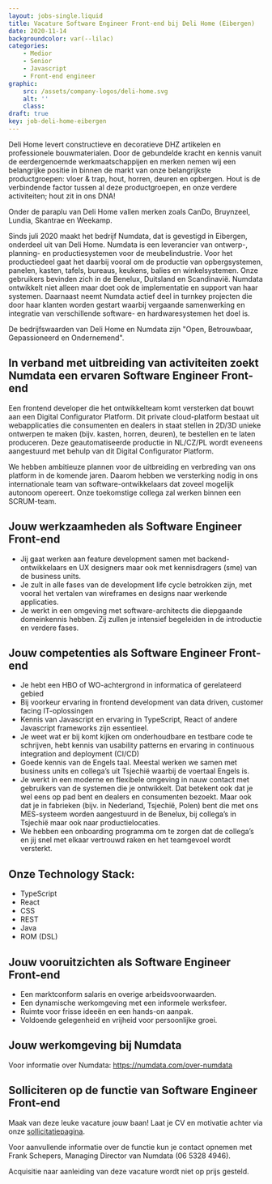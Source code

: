 ```yaml
---
layout: jobs-single.liquid
title: Vacature Software Engineer Front-end bij Deli Home (Eibergen)
date: 2020-11-14
backgroundcolor: var(--lilac)
categories:
    - Medior
    - Senior
    - Javascript
    - Front-end engineer
graphic:
    src: /assets/company-logos/deli-home.svg
    alt: ''
    class:
draft: true
key: job-deli-home-eibergen
---
```


Deli Home levert constructieve en decoratieve DHZ artikelen en professionele bouwmaterialen. Door de gebundelde kracht en kennis vanuit de eerdergenoemde werkmaatschappijen en merken nemen wij een belangrijke positie in binnen de markt van onze belangrijkste productgroepen: vloer & trap, hout, horren, deuren en opbergen. Hout is de verbindende factor tussen al deze productgroepen, en onze verdere activiteiten; hout zit in ons DNA!

Onder de paraplu van Deli Home vallen merken zoals CanDo, Bruynzeel, Lundia, Skantrae en Weekamp.

Sinds juli 2020 maakt het bedrijf Numdata, dat is gevestigd in Eibergen, onderdeel uit van Deli Home. Numdata is een leverancier van ontwerp-, planning- en productiesystemen voor de meubelindustrie. Voor het productiedeel gaat het daarbij vooral om de productie van opbergsystemen, panelen, kasten, tafels, bureaus, keukens, balies en winkelsystemen. Onze gebruikers bevinden zich in de Benelux, Duitsland en Scandinavië. Numdata ontwikkelt niet alleen maar doet ook de implementatie en support van haar systemen. Daarnaast neemt Numdata actief deel in turnkey projecten die door haar klanten worden gestart waarbij vergaande samenwerking en integratie van verschillende software- en hardwaresystemen het doel is.

De bedrijfswaarden van Deli Home en Numdata zijn "Open, Betrouwbaar, Gepassioneerd en Ondernemend".

## In verband met uitbreiding van activiteiten zoekt Numdata een ervaren Software Engineer Front-end

Een frontend developer die het ontwikkelteam komt versterken dat bouwt aan een Digital Configurator Platform. Dit private cloud-platform bestaat uit webapplicaties die consumenten en dealers in staat stellen in 2D/3D unieke ontwerpen te maken (bijv. kasten, horren, deuren), te bestellen en te laten produceren. Deze geautomatiseerde productie in NL/CZ/PL wordt eveneens aangestuurd met behulp van dit Digital Configurator Platform.

We hebben ambitieuze plannen voor de uitbreiding en verbreding van ons platform in de komende jaren. Daarom hebben we versterking nodig in ons internationale team van software-ontwikkelaars dat zoveel mogelijk autonoom opereert. Onze toekomstige collega zal werken binnen een SCRUM-team.

## Jouw werkzaamheden als Software Engineer Front-end

-   Jij gaat werken aan feature development samen met backend-ontwikkelaars en UX designers maar ook met kennisdragers (sme) van de business units.
-   Je zult in alle fases van de development life cycle betrokken zijn, met vooral het vertalen van wireframes en designs naar werkende applicaties.
-   Je werkt in een omgeving met software-architects die diepgaande domeinkennis hebben. Zij zullen je intensief begeleiden in de introductie en verdere fases.

## Jouw competenties als Software Engineer Front-end

-   Je hebt een HBO of WO-achtergrond in informatica of gerelateerd gebied
-   Bij voorkeur ervaring in frontend development van data driven, customer facing IT-oplossingen
-   Kennis van Javascript en ervaring in TypeScript, React of andere Javascript frameworks zijn essentieel.
-   Je weet wat er bij komt kijken om onderhoudbare en testbare code te schrijven, hebt kennis van usability patterns en ervaring in continuous integration and deployment (CI/CD)
-   Goede kennis van de Engels taal. Meestal werken we samen met business units en collega’s uit Tsjechië waarbij de voertaal Engels is.
-   Je werkt in een moderne en flexibele omgeving in nauw contact met gebruikers van de systemen die je ontwikkelt. Dat betekent ook dat je wel eens op pad bent en dealers en consumenten bezoekt. Maar ook dat je in fabrieken (bijv. in Nederland, Tsjechië, Polen) bent die met ons MES-systeem worden aangestuurd in de Benelux, bij collega’s in Tsjechië maar ook naar productielocaties.
-   We hebben een onboarding programma om te zorgen dat de collega’s en jij snel met elkaar vertrouwd raken en het teamgevoel wordt versterkt.

## Onze Technology Stack:

-   TypeScript
-   React
-   CSS
-   REST
-   Java
-   ROM (DSL)

## Jouw vooruitzichten als Software Engineer Front-end

-   Een marktconform salaris en overige arbeidsvoorwaarden.
-   Een dynamische werkomgeving met een informele werksfeer.
-   Ruimte voor frisse ideeën en een hands-on aanpak.
-   Voldoende gelegenheid en vrijheid voor persoonlijke groei.

## Jouw werkomgeving bij Numdata

Voor informatie over Numdata: https://numdata.com/over-numdata

## Solliciteren op de functie van Software Engineer Front-end

Maak van deze leuke vacature jouw baan! Laat je CV en motivatie achter via onze [sollicitatiepagina](https://deli-home.inhroffice.com/nl/job/169374/apply?utm_source=fronteers&utm_medium=referral&utm_term=1406&utm_content=169374&utm_campaign=software-engineer-front-end).

Voor aanvullende informatie over de functie kun je contact opnemen met Frank Schepers, Managing Director van Numdata (06 5328 4946).

Acquisitie naar aanleiding van deze vacature wordt niet op prijs gesteld.
